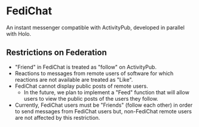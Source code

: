 # FediChat
An instant messenger compatible with ActivityPub, developed in parallel with Holo.
## Restrictions on Federation
* "Friend" in FediChat is treated as "follow" on ActivityPub.
* Reactions to messages from remote users of software for which reactions are not available are treated as "Like".
* FediChat cannot display public posts of remote users.
  * In the future, we plan to implement a "Feed" function that will allow users to view the public posts of the users they follow.
* Currently, FediChat users must be "Friends" (follow each other) in order to send messages from FediChat users but,  non-FediChat remote users are not affected by this restriction.
